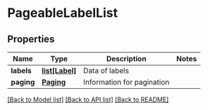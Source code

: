 # PageableLabelList

## Properties
Name | Type | Description | Notes
------------ | ------------- | ------------- | -------------
**labels** | [**list[Label]**](Label.md) | Data of labels | 
**paging** | [**Paging**](Paging.md) | Information for pagination | 

[[Back to Model list]](../README.md#documentation-for-models) [[Back to API list]](../README.md#documentation-for-api-endpoints) [[Back to README]](../README.md)


